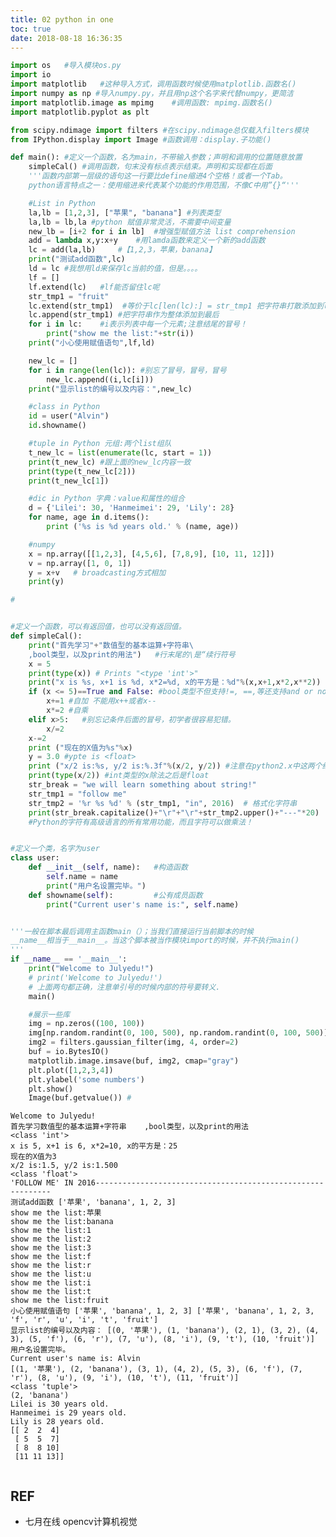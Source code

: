 ```yaml
---
title: 02 python in one
toc: true
date: 2018-08-18 16:36:35
---
```



```python
import os   #导入模块os.py
import io
import matplotlib   #这种导入方式，调用函数时候使用matplotlib.函数名()
import numpy as np #导入numpy.py，并且用np这个名字来代替numpy，更简洁
import matplotlib.image as mpimg    #调用函数: mpimg.函数名()
import matplotlib.pyplot as plt

from scipy.ndimage import filters #在scipy.ndimage总仅载入filters模块
from IPython.display import Image #函数调用：display.子功能()

```


```python
def main(): #定义一个函数，名为main，不带输入参数；声明和调用的位置随意放置
    simpleCal() #调用函数，句末没有标点表示结束。声明和实现都在后面
    '''函数内部第一层级的语句这一行要比define缩进4个空格！或者一个Tab。
    python语言特点之一：使用缩进来代表某个功能的作用范围，不像C中用”{}“'''

    #List in Python
    la,lb = [1,2,3], ["苹果", "banana"] #列表类型
    la,lb = lb,la #python 赋值非常灵活，不需要中间变量
    new_lb = [i+2 for i in lb]  #增强型赋值方法 list comprehension
    add = lambda x,y:x+y    #用lamda函数来定义一个新的add函数
    lc = add(la,lb)     #【1,2,3，苹果，banana】
    print("测试add函数",lc)
    ld = lc #我想用ld来保存lc当前的值，但是。。。。
    lf = []
    lf.extend(lc)   #lf能否留住lc呢
    str_tmp1 = "fruit"
    lc.extend(str_tmp1)  #等价于lc[len(lc):] = str_tmp1 把字符串打散添加到list末尾
    lc.append(str_tmp1) #把字符串作为整体添加到最后
    for i in lc:    #i表示列表中每一个元素;注意结尾的冒号！
        print("show me the list:"+str(i))
    print("小心使用赋值语句",lf,ld)

    new_lc = []
    for i in range(len(lc)): #别忘了冒号，冒号，冒号
        new_lc.append((i,lc[i]))
    print("显示list的编号以及内容：",new_lc)

    #class in Python
    id = user("Alvin")
    id.showname()

    #tuple in Python 元组:两个list组队
    t_new_lc = list(enumerate(lc, start = 1))
    print(t_new_lc) #跟上面的new_lc内容一致
    print(type(t_new_lc[2]))
    print(t_new_lc[1])

    #dic in Python 字典：value和属性的组合
    d = {'Lilei': 30, 'Hanmeimei': 29, 'Lily': 28}
    for name, age in d.items():
        print ('%s is %d years old.' % (name, age))

    #numpy
    x = np.array([[1,2,3], [4,5,6], [7,8,9], [10, 11, 12]])
    v = np.array([1, 0, 1])
    y = x+v   # broadcasting方式相加
    print(y)

#
```


```python

#定义一个函数，可以有返回值，也可以没有返回值。
def simpleCal():
    print("首先学习"+"数值型的基本运算+字符串\
    ,bool类型，以及print的用法")   #行末尾的\是“续行符号
    x = 5
    print(type(x)) # Prints "<type 'int'>"
    print("x is %s, x+1 is %d, x*2=%d, x的平方是：%d"%(x,x+1,x*2,x**2))
    if (x <= 5)==True and False: #bool类型不但支持!=, ==,等还支持and or not的表达
        x+=1 #自加 不能用x++或者x--
        x*=2 #自乘
    elif x>5:   #别忘记条件后面的冒号，初学者很容易犯错。
        x/=2
    x-=2
    print ("现在的X值为%s"%x)
    y = 3.0 #ypte is <float>
    print ("x/2 is:%s, y/2 is:%.3f"%(x/2, y/2)) #注意在python2.x中这两个结果不同
    print(type(x/2)) #int类型的x除法之后是float
    str_break = "we will learn something about string!"
    str_tmp1 = "follow me"
    str_tmp2 = '%r %s %d' % (str_tmp1, "in", 2016)  # 格式化字符串
    print(str_break.capitalize()+"\r"+"\r"+str_tmp2.upper()+"---"*20)
    #Python的字符有高级语言的所有常用功能，而且字符可以做乘法！

```


```python

#定义一个类，名字为user
class user:
    def __init__(self, name):   #构造函数
        self.name = name
        print("用户名设置完毕。")
    def showname(self):         #公有成员函数
        print("Current user's name is:", self.name)

```


```python

'''一般在脚本最后调用主函数main（）；当我们直接运行当前脚本的时候
__name__相当于__main__。当这个脚本被当作模块import的时候，并不执行main()
'''
if __name__ == '__main__':
    print("Welcome to Julyedu!")
    # print('Welcome to Julyedu!')
    # 上面两句都正确，注意单引号的时候内部的符号要转义.
    main()

    #展示一些库
    img = np.zeros((100, 100))
    img[np.random.randint(0, 100, 500), np.random.randint(0, 100, 500)] = 255
    img2 = filters.gaussian_filter(img, 4, order=2)
    buf = io.BytesIO()
    matplotlib.image.imsave(buf, img2, cmap="gray")
    plt.plot([1,2,3,4])
    plt.ylabel('some numbers')
    plt.show()
    Image(buf.getvalue()) #
```

    Welcome to Julyedu!
    首先学习数值型的基本运算+字符串    ,bool类型，以及print的用法
    <class 'int'>
    x is 5, x+1 is 6, x*2=10, x的平方是：25
    现在的X值为3
    x/2 is:1.5, y/2 is:1.500
    <class 'float'>
    'FOLLOW ME' IN 2016------------------------------------------------------------
    测试add函数 ['苹果', 'banana', 1, 2, 3]
    show me the list:苹果
    show me the list:banana
    show me the list:1
    show me the list:2
    show me the list:3
    show me the list:f
    show me the list:r
    show me the list:u
    show me the list:i
    show me the list:t
    show me the list:fruit
    小心使用赋值语句 ['苹果', 'banana', 1, 2, 3] ['苹果', 'banana', 1, 2, 3, 'f', 'r', 'u', 'i', 't', 'fruit']
    显示list的编号以及内容： [(0, '苹果'), (1, 'banana'), (2, 1), (3, 2), (4, 3), (5, 'f'), (6, 'r'), (7, 'u'), (8, 'i'), (9, 't'), (10, 'fruit')]
    用户名设置完毕。
    Current user's name is: Alvin
    [(1, '苹果'), (2, 'banana'), (3, 1), (4, 2), (5, 3), (6, 'f'), (7, 'r'), (8, 'u'), (9, 'i'), (10, 't'), (11, 'fruit')]
    <class 'tuple'>
    (2, 'banana')
    Lilei is 30 years old.
    Hanmeimei is 29 years old.
    Lily is 28 years old.
    [[ 2  2  4]
     [ 5  5  7]
     [ 8  8 10]
     [11 11 13]]

```python

```






## REF

- 七月在线 opencv计算机视觉
